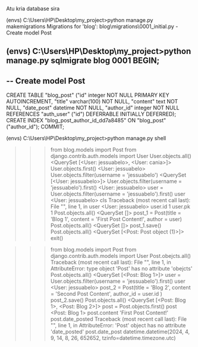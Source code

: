 Atu kria database sira

(envs) C:\Users\HP\Desktop\my_project>python manage.py makemigrations
Migrations for 'blog':
blog\migrations\0001_initial.py - Create model Post

(envs) C:\Users\HP\Desktop\my_project>python manage.py sqlmigrate blog 0001
BEGIN;
--
-- Create model Post
--
CREATE TABLE "blog_post" ("id" integer NOT NULL PRIMARY KEY AUTOINCREMENT, "title" varchar(100) NOT NULL, "content" text NOT NULL, "date_post" datetime NOT NULL, "author_id" integer NOT NULL REFERENCES "auth_user" ("id") DEFERRABLE INITIALLY DEFERRED);
CREATE INDEX "blog_post_author_id_dd7a8485" ON "blog_post" ("author_id");
COMMIT;

(envs) C:\Users\HP\Desktop\my_project>python manage.py shell

> > > from blog.models import Post
> > > from django.contrib.auth.models import User
> > > User.objects.all()
> > > <QuerySet [<User: jessuabelo>, <User: cania>]>
> > > User.objects.first()
> > > <User: jessuabelo>
> > > User.objects.filter(username = 'jessuabelo')
> > > <QuerySet [<User: jessuabelo>]>
> > > User.objects.filter(username = 'jessuabelo').first()
> > > <User: jessuabelo>
> > > user = User.objects.filter(username = 'jessuabelo').first()
> > > user
> > > <User: jessuabelo>
> > > cls
> > > Traceback (most recent call last):
> > > File "<console>", line 1, in <module>
> > > user
> > > <User: jessuabelo>
> > > user.id
> > > 1
> > > user.pk
> > > 1
> > > Post.objects.all()
> > > <QuerySet []>
> > > post_1 = Post(title = 'Blog 1', content = 'First Post Content!', author = user)
> > > Post.objects.all()
> > > <QuerySet []>
> > > post_1.save()
> > > Post.objects.all()
> > > <QuerySet [<Post: Post object (1)>]>
> > > exit()

> > > from blog.models import Post
> > > from django.contrib.auth.models import User
> > > Post.obejcts.all()
> > > Traceback (most recent call last):
> > > File "<console>", line 1, in <module>
> > > AttributeError: type object 'Post' has no attribute 'obejcts'
> > > Post.objects.all()
> > > <QuerySet [<Post: Blog 1>]>
> > > user = User.objects.filter(username = 'jessuabelo').first()
> > > user
> > > <User: jessuabelo>
> > > post_2 = Post(title = 'Blog 2', content = 'Second Post Content', author_id = user.id )
> > > post_2.save()
> > > Post.objects.all()
> > > <QuerySet [<Post: Blog 1>, <Post: Blog 2>]>
> > > post = Post.objects.first()
> > > post
> > > <Post: Blog 1>
> > > post.content
> > > 'First Post Content!'
> > > post.date_posted
> > > Traceback (most recent call last):
> > > File "<console>", line 1, in <module>
> > > AttributeError: 'Post' object has no attribute 'date_posted'
> > > post.date_post
> > > datetime.datetime(2024, 4, 9, 14, 8, 26, 652652, tzinfo=datetime.timezone.utc)
